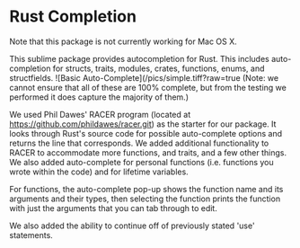 Rust Completion
==================
Note that this package is not currently working for Mac OS X. 

This sublime package provides autocompletion for Rust. This includes auto-completion for structs, traits, modules, crates, functions, enums, and structfields. 
![Basic Auto-Complete](/pics/simple.tiff?raw=true
(Note: we cannot ensure that all of these are 100% complete, but from the testing we performed it does capture the majority of them.) 

We used Phil Dawes' RACER program (located at https://github.com/phildawes/racer.git) as the starter for our package. It looks through Rust's source code for possible auto-complete options and returns the line that corresponds. We added additional functionality to RACER to accommodate more functions, and traits, and a few other things. We also added auto-complete for personal functions (i.e. functions you wrote within the code) and for lifetime variables.

For functions, the auto-complete pop-up shows the function name and its arguments and their types, then selecting the function prints the function with just the arguments that you can tab through to edit. 

We also added the ability to continue off of previously stated 'use' statements. 

